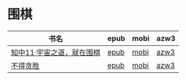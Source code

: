 # 围棋

| 书名 | epub | mobi | azw3 |
| --- | --- | --- | --- |
| [知中11·宇宙之道，就在围棋](http://ct.dalanmei.com/f/31084289-572114166-69855f) | [epub](http://ct.dalanmei.com/f/31084289-572114166-69855f) | [mobi](http://ct.dalanmei.com/f/31084289-571713987-e6cdde) | [azw3](http://ct.dalanmei.com/f/31084289-572127087-8a985e) |
| [不得贪胜](http://ct.dalanmei.com/f/31084289-571844758-223312) | [epub](http://ct.dalanmei.com/f/31084289-571844758-223312) | [mobi](http://ct.dalanmei.com/f/31084289-571550372-a33c6a) | [azw3](http://ct.dalanmei.com/f/31084289-572066615-4600e1) |
